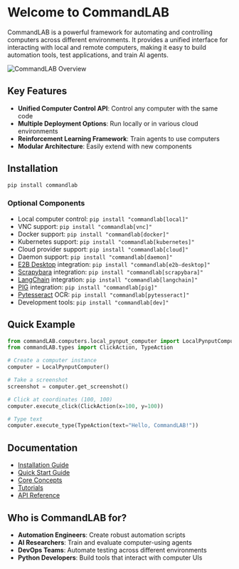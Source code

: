 # Welcome to CommandLAB

CommandLAB is a powerful framework for automating and controlling computers across different environments. It provides a unified interface for interacting with local and remote computers, making it easy to build automation tools, test applications, and train AI agents.

![CommandLAB Overview](assets/images/commandlab_overview.png)

## Key Features

- **Unified Computer Control API**: Control any computer with the same code
- **Multiple Deployment Options**: Run locally or in various cloud environments
- **Reinforcement Learning Framework**: Train agents to use computers
- **Modular Architecture**: Easily extend with new components

## Installation

```bash
pip install commandlab
```

### Optional Components

- Local computer control: `pip install "commandlab[local]"`
- VNC support: `pip install "commandlab[vnc]"`
- Docker support: `pip install "commandlab[docker]"`
- Kubernetes support: `pip install "commandlab[kubernetes]"`
- Cloud provider support: `pip install "commandlab[cloud]"`
- Daemon support: `pip install "commandlab[daemon]"`
- [E2B Desktop](https://e2b.dev/) integration: `pip install "commandlab[e2b-desktop]"`
- [Scrapybara](https://scrapybara.com/) integration: `pip install "commandlab[scrapybara]"`
- [LangChain](https://www.langchain.com/) integration: `pip install "commandlab[langchain]"`
- [PIG](https://www.pig.dev/) integration: `pip install "commandlab[pig]"`
- [Pytesseract](https://github.com/madmaze/pytesseract) OCR: `pip install "commandlab[pytesseract]"`
- Development tools: `pip install "commandlab[dev]"`

## Quick Example

```python
from commandLAB.computers.local_pynput_computer import LocalPynputComputer
from commandLAB.types import ClickAction, TypeAction

# Create a computer instance
computer = LocalPynputComputer()

# Take a screenshot
screenshot = computer.get_screenshot()

# Click at coordinates (100, 100)
computer.execute_click(ClickAction(x=100, y=100))

# Type text
computer.execute_type(TypeAction(text="Hello, CommandLAB!"))
```

## Documentation

- [Installation Guide](installation.md)
- [Quick Start Guide](quickstart.md)
- [Core Concepts](concepts/index.md)
- [Tutorials](tutorials/index.md)
- [API Reference](api/index.md)

## Who is CommandLAB for?

- **Automation Engineers**: Create robust automation scripts
- **AI Researchers**: Train and evaluate computer-using agents
- **DevOps Teams**: Automate testing across different environments
- **Python Developers**: Build tools that interact with computer UIs

